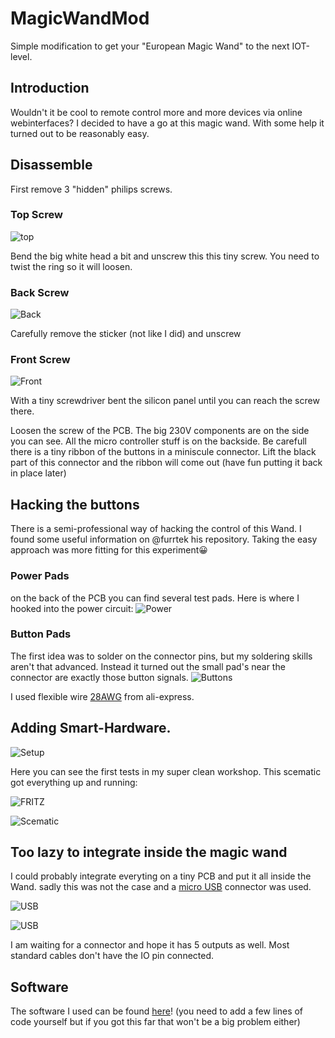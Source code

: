 # MagicWandMod
Simple modification to get your "European Magic Wand" to the next IOT-level.

## Introduction
Wouldn't it be cool to remote control more and more devices via online webinterfaces?
I decided to have a go at this magic wand. With some help it turned out to be reasonably easy.

## Disassemble
First remove 3 "hidden" philips screws.
### Top Screw
![top](img/open-1s.jpg)

Bend the big white head a bit and unscrew this this tiny screw. You need to twist the ring so it will loosen.

### Back Screw
![Back](img/open-2s.jpg)

Carefully remove the sticker (not like I did) and unscrew

### Front Screw
![Front](img/open-3s.jpg)

With a tiny screwdriver bent the silicon panel until you can reach the screw there.

Loosen the screw of the PCB. The big 230V components are on the side you can see.
All the micro controller stuff is on the backside. Be carefull there is a tiny ribbon of the buttons in a miniscule connector.
Lift the black part of this connector and the ribbon will come out (have fun putting it back in place later)

## Hacking the buttons
There is a semi-professional way of hacking the control of this Wand. I found some useful information on @furrtek his repository.
Taking the easy approach was more fitting for this experiment:grinning:

### Power Pads
on the back of the PCB you can find several test pads. Here is where I hooked into the power circuit:
![Power](img/power.png)

### Button Pads
The first idea was to solder on the connector pins, but my soldering skills aren't that advanced. Instead it turned out the small pad's
near the connector are exactly those button signals. 
![Buttons](img/control.png)

I used flexible wire [28AWG](https://www.aliexpress.com/item/1005001609786868.html) from ali-express.

## Adding Smart-Hardware.
![Setup](img/setups.jpg)

Here you can see the first tests in my super clean workshop.
This scematic got everything up and running:

![FRITZ](img/Fritz.png)

![Scematic](img/Hitachi_schem.png)

## Too lazy to integrate inside the magic wand
I could probably integrate everyting on a tiny PCB and put it all inside the Wand. 
sadly this was not the case and a [micro USB](https://www.tinytronics.nl/shop/en/cables-and-connectors/connectors/usb/micro-usb-2.0-female-to-dip-adapter) connector was used. 

![USB](img/usb2.jpg)

![USB](img/usb.jpg)

I am waiting for a connector and hope it has 5 outputs as well. Most standard cables don't have the IO pin connected. 

## Software
The software I used can be found [here](https://randomnerdtutorials.com/esp32-esp8266-web-server-outputs-momentary-switch/)! (you need to add a few lines of code yourself but if you got this far that won't be a big problem either)



